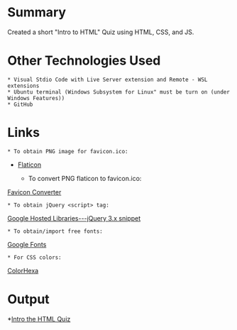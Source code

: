 # Summary
Created a short "Intro to HTML" Quiz using HTML, CSS, and JS.


# Other Technologies Used
    * Visual Stdio Code with Live Server extension and Remote - WSL extensions
    * Ubuntu terminal (Windows Subsystem for Linux" must be turn on (under Windows Features))
    * GitHub

# Links 
    * To obtain PNG image for favicon.ico:
* [Flaticon](https://www.flaticon.com/)

    * To convert PNG flaticon to favicon.ico:

[Favicon Converter](https://favicon.io/favicon-converter/)

    * To obtain jQuery <script> tag:

[Google Hosted Libraries---jQuery 3.x snippet](https://developers.google.com/speed/libraries#jquery)

    * To obtain/import free fonts:

[Google Fonts](https://fonts.google.com/)

    * For CSS colors:

[ColorHexa](https://www.colorhexa.com/color-names)


# Output 
*[Intro the HTML Quiz](https://jennym0715.github.io/)